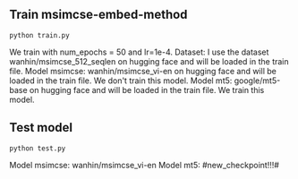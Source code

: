 ## Train msimcse-embed-method
```
python train.py
```
We train with num_epochs = 50 and lr=1e-4.
Dataset: I use the dataset wanhin/msimcse_512_seqlen on hugging face and will be loaded in the train file.
Model msimcse: wanhin/msimcse_vi-en on hugging face and will be loaded in the train file. We don't train this model.
Model mt5: google/mt5-base on hugging face and will be loaded in the train file. We train this model.

## Test model
```
python test.py
```

Model msimcse: wanhin/msimcse_vi-en
Model mt5: #new_checkpoint!!!#
